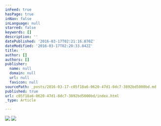 ```yaml
---
inFeed: true
hasPage: true
inNav: false
inLanguage: null
starred: false
keywords: []
description: ''
datePublished: '2016-03-17T02:21:16.870Z'
dateModified: '2016-03-17T02:20:33.842Z'
title: ''
author: []
authors: []
publisher:
  name: null
  domain: null
  url: null
  favicon: null
sourcePath: _posts/2016-03-17-c05f18a6-0620-47d1-8dc7-3892bd5000bd.md
published: true
url: c05f18a6-0620-47d1-8dc7-3892bd5000bd/index.html
_type: Article

---
```

![](https://the-grid-user-content.s3-us-west-2.amazonaws.com/2b2b6a94-e347-46d1-b9e6-e5353583990a.jpg)
![](https://the-grid-user-content.s3-us-west-2.amazonaws.com/659f41bd-ac48-4bfc-a74b-e957ce3d767e.jpg)